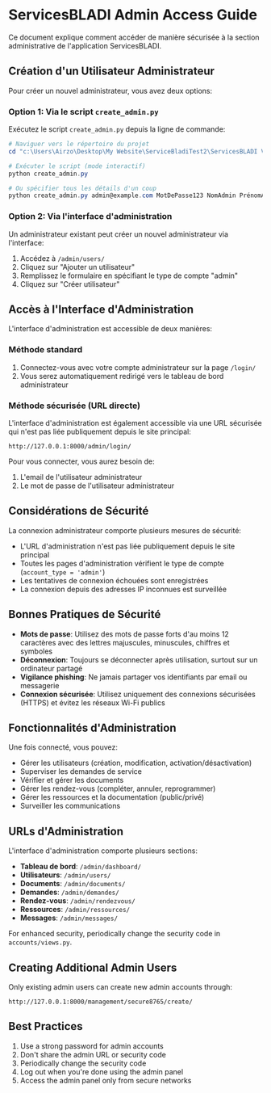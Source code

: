 # ServicesBLADI Admin Access Guide

Ce document explique comment accéder de manière sécurisée à la section administrative de l'application ServicesBLADI.

## Création d'un Utilisateur Administrateur

Pour créer un nouvel administrateur, vous avez deux options:

### Option 1: Via le script `create_admin.py`

Exécutez le script `create_admin.py` depuis la ligne de commande:

```powershell
# Naviguer vers le répertoire du projet
cd "c:\Users\Airzo\Desktop\My Website\ServiceBladiTest2\ServicesBLADI V6\ServicesBLADIV3"

# Exécuter le script (mode interactif)
python create_admin.py

# Ou spécifier tous les détails d'un coup
python create_admin.py admin@example.com MotDePasse123 NomAdmin PrénomAdmin
```

### Option 2: Via l'interface d'administration

Un administrateur existant peut créer un nouvel administrateur via l'interface:

1. Accédez à `/admin/users/`
2. Cliquez sur "Ajouter un utilisateur"
3. Remplissez le formulaire en spécifiant le type de compte "admin"
4. Cliquez sur "Créer utilisateur"

## Accès à l'Interface d'Administration

L'interface d'administration est accessible de deux manières:

### Méthode standard

1. Connectez-vous avec votre compte administrateur sur la page `/login/`
2. Vous serez automatiquement redirigé vers le tableau de bord administrateur

### Méthode sécurisée (URL directe)

L'interface d'administration est également accessible via une URL sécurisée qui n'est pas liée publiquement depuis le site principal:

```
http://127.0.0.1:8000/admin/login/
```

Pour vous connecter, vous aurez besoin de:

1. L'email de l'utilisateur administrateur
2. Le mot de passe de l'utilisateur administrateur

## Considérations de Sécurité

La connexion administrateur comporte plusieurs mesures de sécurité:
- L'URL d'administration n'est pas liée publiquement depuis le site principal
- Toutes les pages d'administration vérifient le type de compte (`account_type = 'admin'`)
- Les tentatives de connexion échouées sont enregistrées
- La connexion depuis des adresses IP inconnues est surveillée

## Bonnes Pratiques de Sécurité

- **Mots de passe**: Utilisez des mots de passe forts d'au moins 12 caractères avec des lettres majuscules, minuscules, chiffres et symboles
- **Déconnexion**: Toujours se déconnecter après utilisation, surtout sur un ordinateur partagé
- **Vigilance phishing**: Ne jamais partager vos identifiants par email ou messagerie
- **Connexion sécurisée**: Utilisez uniquement des connexions sécurisées (HTTPS) et évitez les réseaux Wi-Fi publics

## Fonctionnalités d'Administration

Une fois connecté, vous pouvez:
- Gérer les utilisateurs (création, modification, activation/désactivation)
- Superviser les demandes de service
- Vérifier et gérer les documents
- Gérer les rendez-vous (compléter, annuler, reprogrammer)
- Gérer les ressources et la documentation (public/privé)
- Surveiller les communications

## URLs d'Administration

L'interface d'administration comporte plusieurs sections:

- **Tableau de bord**: `/admin/dashboard/`
- **Utilisateurs**: `/admin/users/`
- **Documents**: `/admin/documents/`
- **Demandes**: `/admin/demandes/`
- **Rendez-vous**: `/admin/rendezvous/`
- **Ressources**: `/admin/ressources/`
- **Messages**: `/admin/messages/`

For enhanced security, periodically change the security code in `accounts/views.py`.

## Creating Additional Admin Users

Only existing admin users can create new admin accounts through:
```
http://127.0.0.1:8000/management/secure8765/create/
```

## Best Practices

1. Use a strong password for admin accounts
2. Don't share the admin URL or security code
3. Periodically change the security code
4. Log out when you're done using the admin panel
5. Access the admin panel only from secure networks
